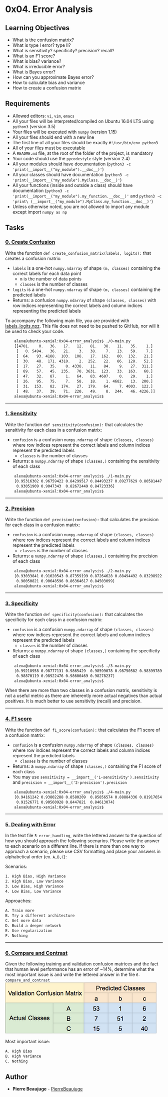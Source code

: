 # 0x04. Error Analysis

## Learning Objectives

- What is the confusion matrix?
- What is type I error? type II?
- What is sensitivity? specificity? precision? recall?
- What is an F1 score?
- What is bias? variance?
- What is irreducible error?
- What is Bayes error?
- How can you approximate Bayes error?
- How to calculate bias and variance
- How to create a confusion matrix

## Requirements

- Allowed editors: `vi`, `vim`, `emacs`
- All your files will be interpreted/compiled on Ubuntu 16.04 LTS using `python3` (version 3.5)
- Your files will be executed with `numpy` (version 1.15)
- All your files should end with a new line
- The first line of all your files should be exactly `#!/usr/bin/env python3`
- All of your files must be executable
- A `README.md` file, at the root of the folder of the project, is mandatory
- Your code should use the `pycodestyle` style (version 2.4)
- All your modules should have documentation (`python3 -c 'print(__import__("my_module").__doc__)'`)
- All your classes should have documentation (`python3 -c 'print(__import__("my_module").MyClass.__doc__)'`)
- All your functions (inside and outside a class) should have documentation (`python3 -c 'print(__import__("my_module").my_function.__doc__)'` and `python3 -c 'print\
(__import__("my_module").MyClass.my_function.__doc__)'`)
- Unless otherwise noted, you are not allowed to import any module except import `numpy as np`

## Tasks

### [0. Create Confusion](./0-create_confusion.py)

Write the function `def create_confusion_matrix(labels, logits):` that creates a confusion matrix:

*   `labels` is a one-hot `numpy.ndarray` of shape `(m, classes)` containing the correct labels for each data point
    *   `m` is the number of data points
    *   `classes` is the number of classes
*   `logits` is a one-hot `numpy.ndarray` of shape `(m, classes)` containing the predicted labels
*   Returns: a confusion `numpy.ndarray` of shape `(classes, classes)` with row indices representing the correct labels and column indices representing the predicted labels

To accompany the following main file, you are provided with [labels\_logits.npz](https://s3.amazonaws.com/intranet-projects-files/holbertonschool-ml/labels_logits.npz "labels_logits.npz"). This file does not need to be pushed to GitHub, nor will it be used to check your code.

```
    alexa@ubuntu-xenial:0x04-error_analysis$ ./0-main.py
    [[4701.    0.   36.   17.   12.   81.   38.   11.   35.    1.]
     [   0. 5494.   36.   21.    3.   38.    7.   13.   59.    7.]
     [  64.   93. 4188.  103.  108.   17.  162.   80.  132.   21.]
     [  30.   48.  171. 4310.    2.  252.   22.   86.  128.   52.]
     [  17.   27.   35.    0. 4338.   11.   84.    9.   27.  311.]
     [  89.   57.   45.  235.   70. 3631.  123.   33.  163.   60.]
     [  47.   32.   87.    1.   64.   83. 4607.    0.   29.    1.]
     [  26.   95.   75.    7.   58.   18.    1. 4682.   13.  200.]
     [  31.  153.   82.  174.   27.  179.   64.    7. 4003.  122.]
     [  48.   37.   39.   71.  220.   49.    8.  244.   46. 4226.]]
    alexa@ubuntu-xenial:0x04-error_analysis$
```

---

### [1. Sensitivity](./1-sensitivity.py)

Write the function `def sensitivity(confusion):` that calculates the sensitivity for each class in a confusion matrix:

*   `confusion` is a confusion `numpy.ndarray` of shape `(classes, classes)` where row indices represent the correct labels and column indices represent the predicted labels
    *   `classes` is the number of classes
*   Returns: a `numpy.ndarray` of shape `(classes,)` containing the sensitivity of each class

```
    alexa@ubuntu-xenial:0x04-error_analysis$ ./1-main.py
    [0.95316302 0.96759422 0.84299517 0.84493237 0.89277629 0.80581447
     0.93051909 0.9047343  0.82672449 0.84723336]
    alexa@ubuntu-xenial:0x04-error_analysis$
```

---

### [2. Precision](./2-precision.py)

Write the function `def precision(confusion):` that calculates the precision for each class in a confusion matrix:

*   `confusion` is a confusion `numpy.ndarray` of shape `(classes, classes)` where row indices represent the correct labels and column indices represent the predicted labels
    *   `classes` is the number of classes
*   Returns: a `numpy.ndarray` of shape `(classes,)` containing the precision of each class

```
    alexa@ubuntu-xenial:0x04-error_analysis$ ./2-main.py
    [0.93033841 0.91020543 0.87359199 0.87264628 0.88494492 0.83298922
     0.90050821 0.90648596 0.86364617 0.84503099]
    alexa@ubuntu-xenial:0x04-error_analysis$
```

---

### [3. Specificity](./3-specificity.py)

Write the function `def specificity(confusion):` that calculates the specificity for each class in a confusion matrix:

*   `confusion` is a confusion `numpy.ndarray` of shape `(classes, classes)` where row indices represent the correct labels and column indices represent the predicted labels
    *   `classes` is the number of classes
*   Returns: a `numpy.ndarray` of shape `(classes,)` containing the specificity of each class

```
    alexa@ubuntu-xenial:0x04-error_analysis$ ./3-main.py
    [0.99218958 0.98777131 0.9865429  0.98599078 0.98750582 0.98399789
     0.98870119 0.98922476 0.98600469 0.98278237]
    alexa@ubuntu-xenial:0x04-error_analysis$
```

When there are more than two classes in a confusion matrix, sensitivity is not a useful metric as there are inherently more actual negatives than actual positives. It is much better to use sensitivity (recall) and precision.

---

### [4. F1 score](./4-f1_score.py)

Write the function `def f1_score(confusion):` that calculates the F1 score of a confusion matrix:

*   `confusion` is a confusion `numpy.ndarray` of shape `(classes, classes)` where row indices represent the correct labels and column indices represent the predicted labels
    *   `classes` is the number of classes
*   Returns: a `numpy.ndarray` of shape `(classes,)` containing the F1 score of each class
*   You may use `sensitivity = __import__('1-sensitivity').sensitivity` and `precision = __import__('2-precision').precision`

```
    alexa@ubuntu-xenial:0x04-error_analysis$ ./4-main.py
    [0.94161242 0.93802288 0.8580209  0.85856574 0.88884336 0.81917654
     0.91526771 0.90560928 0.8447821  0.84613074]
    alexa@ubuntu-xenial:0x04-error_analysis$
```

---

### [5. Dealing with Error](./5-error_handling)

In the text file `5-error_handling`, write the lettered answer to the question of how you should approach the following scenarios. Please write the answer to each scenario on a different line. If there is more than one way to approach a scenario, please use CSV formatting and place your answers in alphabetical order (ex. `A,B,C`):

Scenarios:

    1. High Bias, High Variance
    2. High Bias, Low Variance
    3. Low Bias, High Variance
    4. Low Bias, Low Variance

Approaches:

    A. Train more
    B. Try a different architecture
    C. Get more data
    D. Build a deeper network
    E. Use regularization
    F. Nothing

---

### [6. Compare and Contrast](./6-compare_and_contrast)

Given the following training and validation confusion matrices and the fact that human level performance has an error of ~14%, determine what the most important issue is and write the lettered answer in the file `6-compare_and_contrast`
![](./0x04-images/img_1.png)

Most important issue:
```
A. High Bias
B. High Variance
C. Nothing
```

## Author

- **Pierre Beaujuge** - [PierreBeaujuge](https://github.com/PierreBeaujuge)